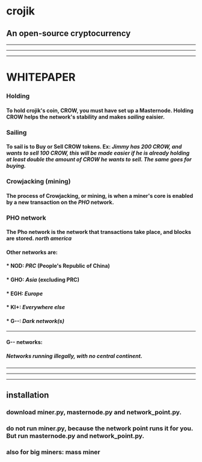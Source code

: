 # crojik
## An open-source cryptocurrency

***
***
***


# WHITEPAPER
### Holding
#### To hold crojik's coin, CROW, you must have set up a Masternode. Holding CROW helps the network's stability and makes *sailing* eaisier.
### Sailing
#### To sail is to Buy or Sell CROW tokens. **Ex:** *Jimmy has 200 CROW, and wants to sell 100 CROW, this will be made easier if he is already holding at least double the amount of CROW he wants to sell. The same goes for buying.*
### Crowjacking (mining)
#### The process of Crowjacking, or mining, is when a miner's core is enabled by a new transaction on the *PHO* network.
### PHO network
#### The Pho network is the network that transactions take place, and blocks are stored. _north america_
#### Other networks are:
#### *  NOD: _PRC_ (People's Republic of China)
#### *  GHO: _Asia_ (excluding PRC)
#### *  EGH: _Europe_
#### *  KI+: _Everywhere else_
#### *  G--: _Dark network(s)_
***
#### G-- networks:
##### Networks running illegally, with no central continent.
***
***
***

## installation
### download miner.py, masternode.py and network_point.py.
### do not run miner.py, because the network point runs it for you. But run masternode.py and network_point.py.
### also for big miners: mass miner
